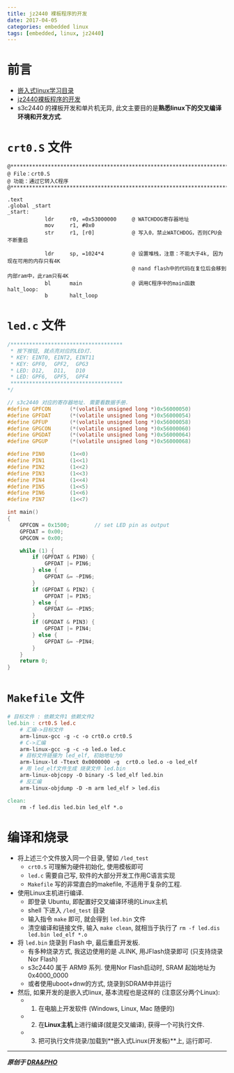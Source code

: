 ```yaml
---
title: jz2440 裸板程序的开发
date: 2017-04-05
categories: embedded linux
tags: [embedded, linux, jz2440]
---
```


# 前言

- [嵌入式linux学习目录](https://draapho.github.io/2017/11/23/1734-linux-content/)
- [jz2440裸板程序的开发](https://draapho.github.io/2017/04/05/1710-jz2440-led/)
- s3c2440 的裸板开发和单片机无异, 此文主要目的是**熟悉linux下的交叉编译环境和开发方式**.

# `crt0.S` 文件

``` Assembly
@******************************************************************************
@ File：crt0.S
@ 功能：通过它转入C程序
@******************************************************************************

.text
.global _start
_start:
            ldr     r0, =0x53000000     @ WATCHDOG寄存器地址
            mov     r1, #0x0
            str     r1, [r0]            @ 写入0，禁止WATCHDOG，否则CPU会不断重启

            ldr     sp, =1024*4         @ 设置堆栈，注意：不能大于4k, 因为现在可用的内存只有4K
                                        @ nand flash中的代码在复位后会移到内部ram中，此ram只有4K
            bl      main                @ 调用C程序中的main函数
halt_loop:
            b       halt_loop
```

# `led.c` 文件

``` c
/************************************
 * 按下按钮, 就点亮对应的LED灯.
 * KEY: EINT0, EINT2, EINT11
 * KEY: GPF0,  GPF2,  GPG3
 * LED: D12,   D11,   D10
 * LED: GPF6,  GPF5,  GPF4
 ************************************
*/

// s3c2440 对应的寄存器地址. 需要看数据手册.
#define GPFCON      (*(volatile unsigned long *)0x56000050)
#define GPFDAT      (*(volatile unsigned long *)0x56000054)
#define GPFUP       (*(volatile unsigned long *)0x56000058)
#define GPGCON      (*(volatile unsigned long *)0x56000060)
#define GPGDAT      (*(volatile unsigned long *)0x56000064)
#define GPGUP       (*(volatile unsigned long *)0x56000068)

#define PIN0        (1<<0)
#define PIN1        (1<<1)
#define PIN2        (1<<2)
#define PIN3        (1<<3)
#define PIN4        (1<<4)
#define PIN5        (1<<5)
#define PIN6        (1<<6)
#define PIN7        (1<<7)

int main()
{
    GPFCON = 0x1500;        // set LED pin as output
    GPFDAT = 0x00;
    GPGCON = 0x00;

    while (1) {
        if (GPFDAT & PIN0) {
            GPFDAT |= PIN6;
        } else {
            GPFDAT &= ~PIN6;
        }
        if (GPFDAT & PIN2) {
            GPFDAT |= PIN5;
        } else {
            GPFDAT &= ~PIN5;
        }
        if (GPGDAT & PIN3) {
            GPFDAT |= PIN4;
        } else {
            GPFDAT &= ~PIN4;
        }
    }
    return 0;
}
```

# `Makefile` 文件

``` Makefile
# 目标文件 : 依赖文件1 依赖文件2
led.bin : crt0.S led.c
    # 汇编->目标文件
    arm-linux-gcc -g -c -o crt0.o crt0.S
    # C->汇编
    arm-linux-gcc -g -c -o led.o led.c
    # 目标文件链接为 led_elf, 初始地址为0
    arm-linux-ld -Ttext 0x0000000 -g  crt0.o led.o -o led_elf
    # 用 led_elf文件生成 烧录文件 led.bin
    arm-linux-objcopy -O binary -S led_elf led.bin
    # 反汇编
    arm-linux-objdump -D -m arm led_elf > led.dis

clean:
    rm -f led.dis led.bin led_elf *.o
```

# 编译和烧录

- 将上述三个文件放入同一个目录, 譬如 `/led_test`
  - `crt0.S` 可理解为硬件初始化, 使用模板即可
  - `led.c` 需要自己写, 软件的大部分开发工作用C语言实现
  - `Makefile` 写的非常直白的makefile, 不适用于复杂的工程.
- 使用Linux主机进行编译.
  - 即登录 Ubuntu, 即配置好交叉编译环境的Linux主机
  - shell 下进入 `/led_test` 目录
  - 输入指令 `make` 即可, 就会得到 `led.bin` 文件
  - 清空编译和链接文件, 输入 `make clean`, 就相当于执行了 `rm -f led.dis led.bin led_elf *.o`
- 将 `led.bin` 烧录到 Flash 中, 最后重启开发板.
  - 有多种烧录方式, 我这边使用的是 JLINK, 用JFlash烧录即可 (只支持烧录 Nor Flash)
  - s3c2440 属于 ARM9 系列. 使用Nor Flash启动时, SRAM 起始地址为 0x4000_0000
  - 或者使用uboot+dnw的方式, 烧录到SDRAM中并运行
- 然后, 如果开发的是嵌入式linux, 基本流程也是这样的 (注意区分两个Linux):
  - 1. 在电脑上开发软件 (Windows, Linux, Mac 随便的)
  - 2. 在**Linux主机**上进行编译(就是交叉编译), 获得一个可执行文件.
  - 3. 把可执行文件烧录/加载到**嵌入式Linux(开发板)**上, 运行即可.


----------

***原创于 [DRA&PHO](https://draapho.github.io/)***

